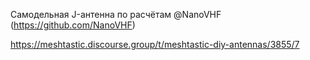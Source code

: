 Самодельная J-антенна по расчётам @NanoVHF (https://github.com/NanoVHF)

https://meshtastic.discourse.group/t/meshtastic-diy-antennas/3855/7
                                            
